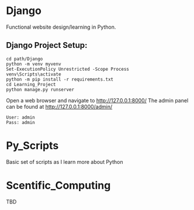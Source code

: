 # Django
Functional website design/learning in Python.

## Django Project Setup:
```
cd path/Django
python -m venv myvenv
Set-ExecutionPolicy Unrestricted -Scope Process
venv\Scripts\activate
python -m pip install -r requirements.txt
cd Learning_Project
python manage.py runserver
```
Open a web browser and navigate to http://127.0.0.1:8000/ The admin panel can be found at http://127.0.0.1:8000/admin/
```
User: admin
Pass: admin
```

# Py_Scripts
Basic set of scripts as I learn more about Python

# Scentific_Computing
TBD